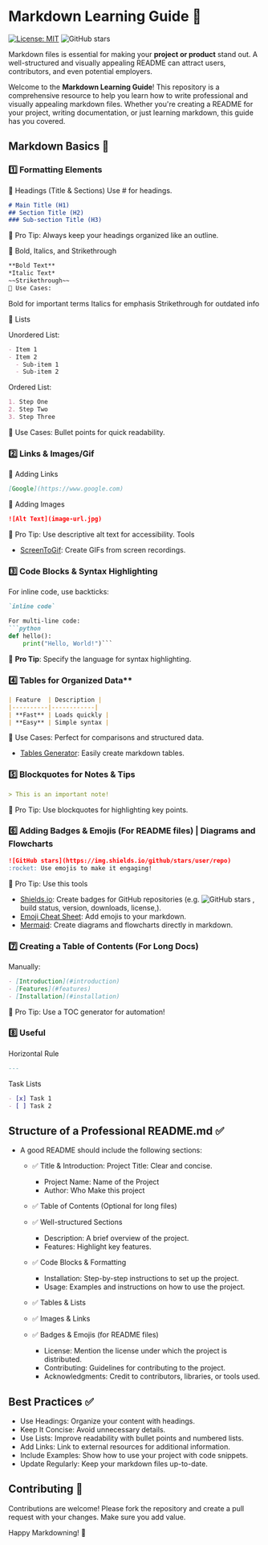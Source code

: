 # Markdown Learning Guide 📝
[![License: MIT](https://img.shields.io/badge/License-MIT-red.svg)](https://opensource.org/licenses/MIT)
![GitHub stars](https://img.shields.io/github/stars/ravirajbhardwaj/markdown?style=social)

Markdown files is essential for making your **project or product** stand out. A well-structured and visually appealing README can attract users, contributors, and even potential employers.

Welcome to the **Markdown Learning Guide**! This repository is a comprehensive resource to help you learn how to write professional and visually appealing markdown files. Whether you're creating a README for your project, writing documentation, or just learning markdown, this guide has you covered.

## Markdown Basics 📘

### 1️⃣ Formatting Elements

📌 Headings (Title & Sections)
Use # for headings.

```markdown
# Main Title (H1)
## Section Title (H2)
### Sub-section Title (H3)
```
🔹 Pro Tip: Always keep your headings organized like an outline.

📌 Bold, Italics, and Strikethrough
```markdown
**Bold Text**
*Italic Text*
~~Strikethrough~~
🔹 Use Cases:
```
Bold for important terms
Italics for emphasis
Strikethrough for outdated info

📌 Lists

Unordered List:
```markdown
- Item 1
- Item 2
  - Sub-item 1
  - Sub-item 2
```
Ordered List:
```markdown
1. Step One
2. Step Two
3. Step Three
```
🔹 Use Cases: Bullet points for quick readability.

### 2️⃣ Links & Images/Gif

📌 Adding Links
```markdown
[Google](https://www.google.com)
```
📌 Adding Images
```md
![Alt Text](image-url.jpg)
```
🔹 Pro Tip: Use descriptive alt text for accessibility. Tools
- [ScreenToGif](https://www.screentogif.com/): Create GIFs from screen recordings.

### 3️⃣ Code Blocks & Syntax Highlighting
For inline code, use backticks:
```markdown
`inline code`

For multi-line code:
```python
def hello():
    print("Hello, World!")```
```

🔹 **Pro Tip**: Specify the language for syntax highlighting.  

### 4️⃣ Tables for Organized Data**  
```md
| Feature  | Description |
|----------|------------|
| **Fast** | Loads quickly |
| **Easy** | Simple syntax |
```
🔹 Use Cases: Perfect for comparisons and structured data. 
 - [Tables Generator](https://www.tablesgenerator.com/markdown_tables): Easily create markdown tables.

### 5️⃣ Blockquotes for Notes & Tips
```md
> This is an important note!
```
🔹 Pro Tip: Use blockquotes for highlighting key points.

### 6️⃣ Adding Badges & Emojis (For README files) | Diagrams and Flowcharts

```md
![GitHub stars](https://img.shields.io/github/stars/user/repo)
:rocket: Use emojis to make it engaging!
```
🔹 Pro Tip: Use this tools
   - [Shields.io](https://shields.io/): Create badges for GitHub repositories (e.g. ![GitHub stars](https://img.shields.io/github/stars/ravirajbhardwaj/markdown?style=social) , build status, version, downloads, license,).
   - [Emoji Cheat Sheet](https://github.com/ikatyang/emoji-cheat-sheet): Add emojis to your markdown.
   - [Mermaid](https://mermaid.js.org/): Create diagrams and flowcharts directly in markdown.

### 7️⃣ Creating a Table of Contents (For Long Docs)
Manually:

```md
- [Introduction](#introduction)
- [Features](#features)
- [Installation](#installation)
```
🔹 Pro Tip: Use a TOC generator for automation!
### 8️⃣ Useful
Horizontal Rule
```md
---
```
Task Lists
```markdown
- [x] Task 1
- [ ] Task 2
```

## Structure of a Professional README.md ✅
- A good README should include the following sections:
   - ✅ Title & Introduction: Project Title: Clear and concise.
     - Project Name: Name of the Project
     - Author: Who Make this project
   - ✅ Table of Contents (Optional for long files)

   - ✅ Well-structured Sections
     - Description: A brief overview of the project.
     - Features: Highlight key features.
   - ✅ Code Blocks & Formatting
     - Installation: Step-by-step instructions to set up the project.
     - Usage: Examples and instructions on how to use the project.
    - ✅ Tables & Lists
    - ✅ Images & Links
    - ✅ Badges & Emojis (for README files)
      - License: Mention the license under which the project is distributed.
      - Contributing: Guidelines for contributing to the project.
      - Acknowledgments: Credit to contributors, libraries, or tools used.

## Best Practices ✅
- Use Headings: Organize your content with headings.
- Keep It Concise: Avoid unnecessary details.
- Use Lists: Improve readability with bullet points and numbered lists.
- Add Links: Link to external resources for additional information.
- Include Examples: Show how to use your project with code snippets.
- Update Regularly: Keep your markdown files up-to-date.

## Contributing 🤝

Contributions are welcome! Please fork the repository and create a pull request with your changes. Make sure you add value.

Happy Markdowning! 🚀
